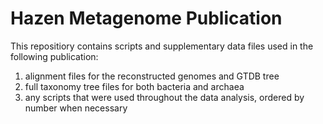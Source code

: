 # Hazen Metagenome Publication
This repositiory contains scripts and supplementary data files used in the following publication:  

1) alignment files for the reconstructed genomes and GTDB tree
2) full taxonomy tree files for both bacteria and archaea  
3) any scripts that were used throughout the data analysis, ordered by number when necessary


